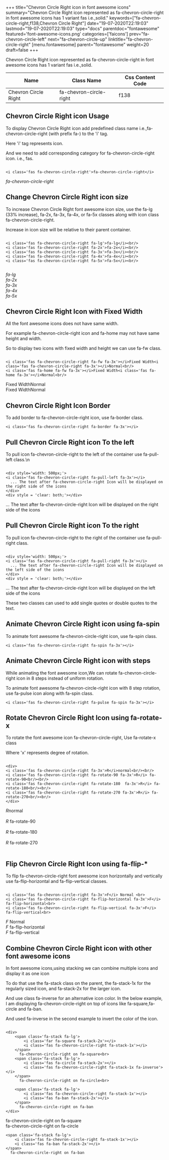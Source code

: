 +++
title="Chevron Circle Right icon in font awesome icons"
summary="Chevron Circle Right icon represented as fa-chevron-circle-right in font awesome icons has 1 variant fas i.e.,solid."
keywords=["fa-chevron-circle-right,f138,Chevron Circle Right"]
date="19-07-2020T22:19:03"
lastmod="19-07-2020T22:19:03"
type="docs"
parentdoc="fontawesome"
featured='font-awesome-icons.png'
categories=['faicons']
prev="fa-chevron-circle-left"
next="fa-chevron-circle-up"
linktitle="fa-chevron-circle-right"
[menu.fontawesome]
parent="fontawesome"
weight=20
draft=false
+++


Chevron Circle Right icon represented as fa-chevron-circle-right in font awesome icons has 1 variant fas i.e.,solid.

<div class='table-responsive'><table class='table'><thead><tr><th>Name</th><th>Class Name</th><th>Css Content Code</th></tr></thead><tbody><tr><td>Chevron Circle Right</td><td>fa-chevron-circle-right</td><td>f138</td></tr></tbody></table></div>



## Chevron Circle Right icon Usage

To display Chevron Circle Right icon add predefined class name i.e.,fa-chevron-circle-right (with prefix fa-) to the 'i' tag.

Here 'i' tag represents icon.

And we need to add corresponding category for fa-chevron-circle-right icon. i.e., fas.


```

<i class='fas fa-chevron-circle-right'>fa-chevron-circle-right</i>
```

<i class='fas fa-chevron-circle-right'>fa-chevron-circle-right</i>




## Change Chevron Circle Right icon size
To increase Chevron Circle Right font awesome icon size, use the fa-lg (33% increase), fa-2x, fa-3x, fa-4x, or fa-5x classes along with icon class fa-chevron-circle-right.

Increase in icon size will be relative to their parent container. 

```

<i class='fas fa-chevron-circle-right fa-lg'>fa-lg</i><br/>
<i class='fas fa-chevron-circle-right fa-2x'>fa-2x</i><br/>
<i class='fas fa-chevron-circle-right fa-3x'>fa-3x</i><br/>
<i class='fas fa-chevron-circle-right fa-4x'>fa-4x</i><br/>
<i class='fas fa-chevron-circle-right fa-5x'>fa-5x</i><br/>
            
```

<i class='fas fa-chevron-circle-right fa-lg'>fa-lg</i><br/>
<i class='fas fa-chevron-circle-right fa-2x'>fa-2x</i><br/>
<i class='fas fa-chevron-circle-right fa-3x'>fa-3x</i><br/>
<i class='fas fa-chevron-circle-right fa-4x'>fa-4x</i><br/>
<i class='fas fa-chevron-circle-right fa-5x'>fa-5x</i><br/>
            



## Chevron Circle Right Icon with Fixed Width 

All the font awesome icons does not have same width.

For example fa-chevron-circle-right icon and fa-home may not have same height and width.

So to display two icons with fixed width and height we can use fa-fw class.


```

<i class='fas fa-chevron-circle-right fa-fw fa-3x'></i>Fixed Width<i class='fas fa-chevron-circle-right fa-3x'></i>Normal<br/>
<i class='fas fa-home fa-fw fa-3x'></i>Fixed Width<i class='fas fa-home fa-3x'></i>Normal<br/>
```

<i class='fas fa-chevron-circle-right fa-fw fa-3x'></i>Fixed Width<i class='fas fa-chevron-circle-right fa-3x'></i>Normal<br/>
<i class='fas fa-home fa-fw fa-3x'></i>Fixed Width<i class='fas fa-home fa-3x'></i>Normal<br/>



## Chevron Circle Right Icon Border 

To add border to fa-chevron-circle-right icon, use fa-border class.


```
<i class='fas fa-chevron-circle-right fa-border fa-3x'></i>

```
<i class='fas fa-chevron-circle-right fa-border fa-3x'></i>





## Pull Chevron Circle Right icon To the left

To pull icon fa-chevron-circle-right to the left of the container use fa-pull-left class.\n

```

<div style='width: 500px;'>
<i class='fas fa-chevron-circle-right fa-pull-left fa-3x'></i>
  ... The text after fa-chevron-circle-right Icon will be displayed on the right side of the icons
</div>
<div style = 'clear: both;'></div>
```

<div style='width: 500px;'>
<i class='fas fa-chevron-circle-right fa-pull-left fa-3x'></i>
  ... The text after fa-chevron-circle-right Icon will be displayed on the right side of the icons
</div>
<div style = 'clear: both;'></div>




## Pull Chevron Circle Right icon To the right
To pull icon fa-chevron-circle-right to the right of the container use fa-pull-right class.

```

<div style='width: 500px;'>
<i class='fas fa-chevron-circle-right fa-pull-right fa-3x'></i>
  ... The text after fa-chevron-circle-right Icon will be displayed on the left side of the icons
</div>
<div style = 'clear: both;'></div>
```

<div style='width: 500px;'>
<i class='fas fa-chevron-circle-right fa-pull-right fa-3x'></i>
  ... The text after fa-chevron-circle-right Icon will be displayed on the left side of the icons
</div>
<div style = 'clear: both;'></div>

These two classes can used to add single quotes or double quotes to the text.


## Animate Chevron Circle Right icon using fa-spin
To animate font awesome fa-chevron-circle-right icon, use fa-spin class.

```
<i class='fas fa-chevron-circle-right fa-spin fa-3x'></i>
```
<i class='fas fa-chevron-circle-right fa-spin fa-3x'></i>




## Animate Chevron Circle Right icon with steps
While animating the font awesome icon,We can rotate fa-chevron-circle-right icon in 8 steps instead of uniform rotation.

To animate font awesome fa-chevron-circle-right icon with 8 step rotation, use fa-pulse icon along with fa-spin class.


```
<i class='fas fa-chevron-circle-right fa-pulse fa-spin fa-3x'></i>

```
<i class='fas fa-chevron-circle-right fa-pulse fa-spin fa-3x'></i>





## Rotate Chevron Circle Right Icon using fa-rotate-x
To rotate the font awesome icon fa-chevron-circle-right, Use fa-rotate-x class

Where 'x' represents degree of rotation.


```

<div>
<i class='fas fa-chevron-circle-right fa-3x'>R</i>normal<br/><br/>
<i class='fas fa-chevron-circle-right fa-rotate-90 fa-3x'>R</i> fa-rotate-90<br/><br/> 
<i class='fas fa-chevron-circle-right fa-rotate-180  fa-3x'>R</i> fa-rotate-180<br/><br/> 
<i class='fas fa-chevron-circle-right fa-rotate-270 fa-3x'>R</i> fa-rotate-270<br/><br/>
</div>
```

<div>
<i class='fas fa-chevron-circle-right fa-3x'>R</i>normal<br/><br/>
<i class='fas fa-chevron-circle-right fa-rotate-90 fa-3x'>R</i> fa-rotate-90<br/><br/> 
<i class='fas fa-chevron-circle-right fa-rotate-180  fa-3x'>R</i> fa-rotate-180<br/><br/> 
<i class='fas fa-chevron-circle-right fa-rotate-270 fa-3x'>R</i> fa-rotate-270<br/><br/>
</div>




## Flip Chevron Circle Right Icon using fa-flip-*
To flip fa-chevron-circle-right font awesome icon horizontally and vertically use fa-flip-horizontal and fa-flip-vertical classes. 

```

<i class='fas fa-chevron-circle-right fa-3x'>F</i> Normal <br>
<i class='fas fa-chevron-circle-right fa-flip-horizontal fa-3x'>F</i> fa-flip-horizontal<br>
<i class='fas fa-chevron-circle-right fa-flip-vertical fa-3x'>F</i> fa-flip-vertical<br>
```

<i class='fas fa-chevron-circle-right fa-3x'>F</i> Normal <br>
<i class='fas fa-chevron-circle-right fa-flip-horizontal fa-3x'>F</i> fa-flip-horizontal<br>
<i class='fas fa-chevron-circle-right fa-flip-vertical fa-3x'>F</i> fa-flip-vertical<br>




## Combine Chevron Circle Right icon with other font awesome icons
In font awesome icons,using stacking we can combine multiple icons and display it as one icon 

To do that use the fa-stack class on the parent, the fa-stack-1x for the regularly sized icon, and fa-stack-2x for the larger icon.

And use class fa-inverse for an alternative icon color. 
In the below example, I am displaying fa-chevron-circle-right on top of icons like fa-square,fa-circle and fa-ban.

And used fa-inverse in the second example to invert the color of the icon.

```

<div>
    <span class='fa-stack fa-lg'>
        <i class='far fa-square fa-stack-2x'></i>
        <i class='fas fa-chevron-circle-right fa-stack-1x'></i>
    </span>
      fa-chevron-circle-right on fa-square<br>
    <span class='fa-stack fa-lg'>
        <i class='fas fa-circle fa-stack-2x'></i>
        <i class='fas fa-chevron-circle-right fa-stack-1x fa-inverse'></i>
    </span>
      fa-chevron-circle-right on fa-circle<br>

    <span class='fa-stack fa-lg'>
        <i class='fas fa-chevron-circle-right fa-stack-1x'></i>
        <i class='fas fa-ban fa-stack-2x'></i>
    </span>
      fa-chevron-circle-right on fa-ban
</div>
```

<div>
    <span class='fa-stack fa-lg'>
        <i class='far fa-square fa-stack-2x'></i>
        <i class='fas fa-chevron-circle-right fa-stack-1x'></i>
    </span>
      fa-chevron-circle-right on fa-square<br>
    <span class='fa-stack fa-lg'>
        <i class='fas fa-circle fa-stack-2x'></i>
        <i class='fas fa-chevron-circle-right fa-stack-1x fa-inverse'></i>
    </span>
      fa-chevron-circle-right on fa-circle<br>

    <span class='fa-stack fa-lg'>
        <i class='fas fa-chevron-circle-right fa-stack-1x'></i>
        <i class='fas fa-ban fa-stack-2x'></i>
    </span>
      fa-chevron-circle-right on fa-ban
</div>






